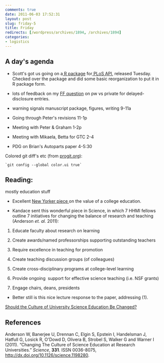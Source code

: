 ```yaml
---
comments: true
date: 2011-06-03 17:52:31
layout: post
slug: friday-5
title: Friday
redirects: [/wordpress/archives/1894, /archives/1894]
categories:
- logistics
---
```


## A day's agenda





	
  * Scott's got us going on a[ R package](https://github.com/SChamberlain/plosjournals) for[ PLoS API](http://api.plos.org/), released Tuesday.  Checked over the package and did some basic reorganization to put it in R package form.

	
  * lots of feedback on my [FF question](http://ff.im/EIkgt) on pw vs private for delayed-disclosure entries.

	
  * warning signals manuscript package, figures, writing 9-11a



	
  * Going through Peter's revisions 11-1p

	
  * Meeting with Peter & Graham 1-2p

	
  * Meeting with Mikaela, Betta for GTC 2-4

	
  * PDG on Brian's Autoparts paper 4-5:30


Colored git diff's etc (from [progit.org](http://progit.org/book/ch7-1.html)):

    
    `git config --global color.ui true`




## Reading:


mostly education stuff



	
  * Excellent [New Yorker piece ](http://www.newyorker.com/arts/critics/atlarge/2011/06/06/110606crat_atlarge_menand?currentPage=all)on the value of a college education.

	
  * Kandace sent this wonderful piece in Science, in which 7 HHMI fellows outline 7 initiatives for changing the balance of research and teaching (Anderson _et. al._ 2011):



	
  1. Educate faculty about research on learning

	
  2. Create awards/named professorships supporting outstanding teachers

	
  3. Require excellence in teaching for promotion

	
  4. Create teaching discussion groups (of colleagues)

	
  5. Create cross-disciplinary programs at college-level learning

	
  6. Provide ongoing  support for effective science teaching (i.e. NSF grants)

	
  7. Engage chairs, deans, presidents



	
  * Better still is this nice lecture response to the paper, addressing (1).


[Should the Culture of University Science Education Be Changed?](http://www.physics.indiana.edu/~hake)
## References

<p>Anderson W, Banerjee U, Drennan C, Elgin S, Epstein I, Handelsman J, Hatfull G, Losick R, O'Dowd D, Olivera B, Strobel S, Walker G and Warner I (2011).
&ldquo;Changing The Culture of Science Education at Research Universities.&rdquo;
<EM>Science</EM>, <B>331</B>.
ISSN 0036-8075, <a href="http://dx.doi.org/10.1126/science.1198280">http://dx.doi.org/10.1126/science.1198280</a>.
